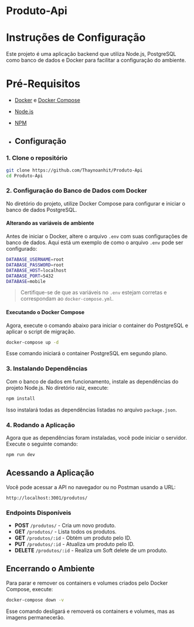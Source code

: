 # Produto-Api

# Instruções de Configuração
Este projeto é uma aplicação backend que utiliza Node.js, PostgreSQL como banco de dados e Docker para facilitar a configuração do ambiente.

# Pré-Requisitos
- [Docker](https://docs.docker.com/get-docker/) e [Docker Compose](https://docs.docker.com/compose/install/)
- [Node.js](https://nodejs.org/en/download/)
- [NPM](https://www.npmjs.com/get-npm)

- ## Configuração

### 1. Clone o repositório

```bash
git clone https://github.com/Thaynoanhit/Produto-Api
cd Produto-Api
```
### 2. Configuração do Banco de Dados com Docker

No diretório do projeto, utilize Docker Compose para configurar e iniciar o banco de dados PostgreSQL.

#### Alterando as variáveis de ambiente

Antes de iniciar o Docker, altere o arquivo `.env` com suas configurações de banco de dados. Aqui está um exemplo de como o arquivo `.env` pode ser configurado:

```bash
DATABASE_USERNAME=root
DATABASE_PASSWORD=root
DATABASE_HOST=localhost
DATABASE_PORT=5432
DATABASE=mobile
```

> Certifique-se de que as variáveis no `.env` estejam corretas e correspondam ao `docker-compose.yml`.

#### Executando o Docker Compose

Agora, execute o comando abaixo para iniciar o container do PostgreSQL e aplicar o script de migração.

```bash
docker-compose up -d
```

Esse comando iniciará o container PostgreSQL em segundo plano.

### 3. Instalando Dependências

Com o banco de dados em funcionamento, instale as dependências do projeto Node.js. No diretório raiz, execute:

```bash
npm install
```

Isso instalará todas as dependências listadas no arquivo `package.json`.

### 4. Rodando a Aplicação

Agora que as dependências foram instaladas, você pode iniciar o servidor. Execute o seguinte comando:

```bash
npm run dev
```

## Acessando a Aplicação

Você pode acessar a API no navegador ou no Postman usando a URL:

```
http://localhost:3001/produtos/
```

### Endpoints Disponíveis

- **POST** `/produtos/` - Cria um novo produto.
- **GET** `/produtos/` - Lista todos os produtos.
- **GET** `/produtos/:id` - Obtém um produto pelo ID.
- **PUT** `/produtos/:id` - Atualiza um produto pelo ID.
- **DELETE** `/produtos/:id` - Realiza um Soft delete de um produto.

## Encerrando o Ambiente

Para parar e remover os containers e volumes criados pelo Docker Compose, execute:

```bash
docker-compose down -v
```

Esse comando desligará e removerá os containers e volumes, mas as imagens permanecerão.
